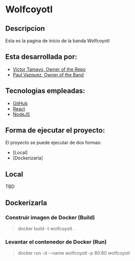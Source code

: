 # Wolfcoyotl

## Descripcion
Esta es la pagina de inicio de la banda Wolfcoyotl

## Esta desarrollada por:

* [Victor Tamayo, Owner of the Repo](https://github.com/VictorTamayoBriones/)
* [Paul Vazquez, Owner of the Band](https://github.com/sr-vazkez)

## Tecnologias empleadas:

* [GitHub](https://github.com)
* [React](https://reactjs.org)
* [NodeJS](https://nodejs.org)
  
## Forma de ejecutar el proyecto:
El proyecto se puede ejecutar de dos formas:
* [Local]
* [Dockerizarla]

## Local

TBD

## Dockerizarla

### Construir imagen de Docker (Build)
> docker build -t wolfcoyotl .

### Levantar el contenedor de Docker (Run)
> docker run -d --name wolfcoyotl -p 80:80 wolfcoyotl

